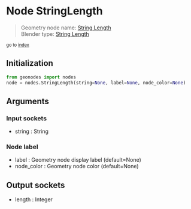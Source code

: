 
# Node StringLength

> Geometry node name: [String Length](https://docs.blender.org/manual/en/latest/modeling/geometry_nodes/text/string_length.html)<br>
  Blender type: [String Length](https://docs.blender.org/api/current/bpy.types.FunctionNodeStringLength.html)
  
<sub>go to [index](index.md)</sub>

## Initialization

```python
from geonodes import nodes
node = nodes.StringLength(string=None, label=None, node_color=None)
```



## Arguments


### Input sockets

- string : String

### Node label

- label : Geometry node display label (default=None)
- node_color : Geometry node color (default=None)

## Output sockets

- length : Integer
